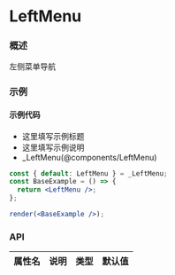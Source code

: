 
# LeftMenu


### 概述

左侧菜单导航


### 示例

#### 示例代码

- 这里填写示例标题
- 这里填写示例说明
- _LeftMenu(@components/LeftMenu)

```jsx
const { default: LeftMenu } = _LeftMenu;
const BaseExample = () => {
  return <LeftMenu />;
};

render(<BaseExample />);

```


### API

|属性名|说明|类型|默认值|
|  ---  | ---  | --- | --- |

